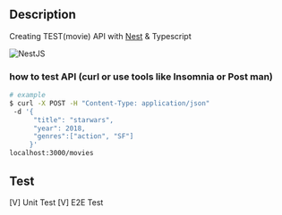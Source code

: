 ## Description

Creating TEST(movie) API with [Nest](https://github.com/nestjs/nest) & Typescript

<img alt="NestJS" src ="https://img.shields.io/badge/NestJS-v8.0.0-6.svg?&style=for-the-badge&logo=NestJS&logoColor=E0234E"/>

### how to test API (curl or use tools like Insomnia or Post man)

```bash
# example
$ curl -X POST -H "Content-Type: application/json"
 -d '{
      "title": "starwars",
      "year": 2018,
      "genres":["action", "SF"]
     }'
localhost:3000/movies

```

## Test

[V] Unit Test
[V] E2E Test
